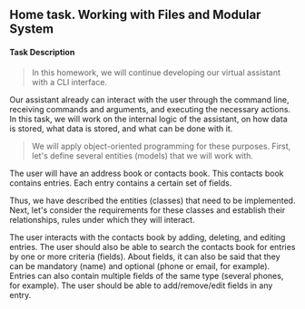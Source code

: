 ## Home task. Working with Files and Modular System

#### Task Description

> In this homework, we will continue developing our virtual assistant with a CLI interface.

Our assistant already can interact with the user through the command line, receiving commands and arguments, and executing the necessary actions. In this task, we will work on the internal logic of the assistant, on how data is stored, what data is stored, and what can be done with it.

> We will apply object-oriented programming for these purposes. First, let's define several entities (models) that we will work with.

The user will have an address book or contacts book. This contacts book contains entries. Each entry contains a certain set of fields.

Thus, we have described the entities (classes) that need to be implemented. Next, let's consider the requirements for these classes and establish their relationships, rules under which they will interact.

The user interacts with the contacts book by adding, deleting, and editing entries. The user should also be able to search the contacts book for entries by one or more criteria (fields).
About fields, it can also be said that they can be mandatory (name) and optional (phone or email, for example). Entries can also contain multiple fields of the same type (several phones, for example). The user should be able to add/remove/edit fields in any entry.
